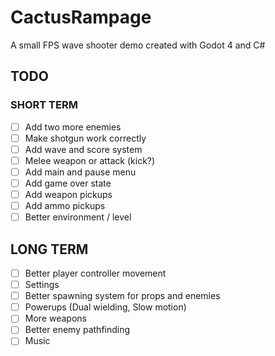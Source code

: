 # CactusRampage
A small FPS wave shooter demo created with Godot 4 and C# 

## TODO
### SHORT TERM
- [ ] Add two more enemies
- [ ] Make shotgun work correctly
- [ ] Add wave and score system
- [ ] Melee weapon or attack (kick?)
- [ ] Add main and pause menu
- [ ] Add game over state
- [ ] Add weapon pickups
- [ ] Add ammo pickups
- [ ] Better environment / level

## LONG TERM
- [ ] Better player controller movement
- [ ] Settings
- [ ] Better spawning system for props and enemies
- [ ] Powerups (Dual wielding, Slow motion)
- [ ] More weapons
- [ ] Better enemy pathfinding
- [ ] Music
